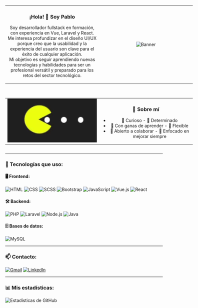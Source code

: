 <div align="center" style="width:600px; margin:auto; display:table;">
  <table border="0" width="100%">
    <tr>
      <td width="50%" valign="middle" align="center">

### ¡Hola! 👋 Soy Pablo

Soy desarrollador fullstack en formación, con experiencia en Vue, Laravel y React. Me interesa profundizar en el diseño UI/UX porque creo que la usabilidad y la experiencia del usuario son clave para el éxito de cualquier aplicación.  
Mi objetivo es seguir aprendiendo nuevas tecnologías y habilidades para ser un profesional versátil y preparado para los retos del sector tecnológico.

</td>
      <td width="50%" valign="middle" align="center">
        <img src="cuvo.gif" alt="Banner" width="300px" />
      </td>
    </tr>
  </table>
</div>

<br/>

<div align="center" style="width:600px; margin:auto; display:table;">
  <table border="0" width="100%">
    <tr>
      <td width="50%" valign="middle" align="center">
        <img src="pacman.gif" alt="Banner" width="300px" />
      </td>
      <td width="50%" valign="middle" align="center">

### 🧠 Sobre mí

- 🤔 Curioso - 💪 Determinado
- 📘 Con ganas de aprender - 🔄 Flexible
- 🤝 Abierto a colaborar - 🎯 Enfocado en mejorar siempre

</td>
    </tr>
  </table>
</div>

---

### 🚀 Tecnologías que uso:

#### 🖥️ Frontend:

![HTML](https://img.shields.io/badge/HTML5-E34F26?style=for-the-badge&logo=html5&logoColor=white)
![CSS](https://img.shields.io/badge/CSS3-1572B6?style=for-the-badge&logo=css3&logoColor=white)
![SCSS](https://img.shields.io/badge/SCSS-CC6699?style=for-the-badge&logo=sass&logoColor=white)
![Bootstrap](https://img.shields.io/badge/Bootstrap-7952B3?style=for-the-badge&logo=bootstrap&logoColor=white)
![JavaScript](https://img.shields.io/badge/JavaScript-F7DF1E?style=for-the-badge&logo=javascript&logoColor=black)
![Vue.js](https://img.shields.io/badge/Vue.js-35495E?style=for-the-badge&logo=vue.js&logoColor=4FC08D)
![React](https://img.shields.io/badge/React-20232A?style=for-the-badge&logo=react&logoColor=61DAFB)

#### 🛠️ Backend:

![PHP](https://img.shields.io/badge/PHP-777BB4?style=for-the-badge&logo=php&logoColor=white)
![Laravel](https://img.shields.io/badge/Laravel-F05340?style=for-the-badge&logo=laravel&logoColor=white)
![Node.js](https://img.shields.io/badge/Node.js-339933?style=for-the-badge&logo=nodedotjs&logoColor=white)
![Java](https://img.shields.io/badge/Java-007396?style=for-the-badge&logo=java&logoColor=white)

#### 🗄️ Bases de datos:

![MySQL](https://img.shields.io/badge/MySQL-00000F?style=for-the-badge&logo=mysql&logoColor=white)

---

### 📫 Contacto:

[![Gmail](https://img.shields.io/badge/Gmail-D14836?style=for-the-badge&logo=gmail&logoColor=white)](mailto:pablolinlinsf2@gmail.com)
[![LinkedIn](https://img.shields.io/badge/LinkedIn-0077B5?style=for-the-badge&logo=linkedin&logoColor=white)](https://www.linkedin.com/in/pablo-lin-43332a32b)

---

### 📊 Mis estadísticas:

![Estadísticas de GitHub](https://github-readme-stats.vercel.app/api?username=LOSTYRL6&show_icons=true&theme=tokyonight)
